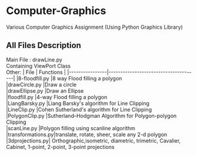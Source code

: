 # Computer-Graphics
Various Computer Graphics Assignment
  (Using Python Graphics Library)

## All Files Description

Main File :
drawLine.py <br />
   Containing ViewPort Class <br />
Other: 
| File  | Functions   |
|----------------|--------------------------------------|
|8-floodfill.py  |8 way Flood filling a polygon <br />
|drawCircle.py   |Draw a circle <br />
|drawEllipse.py  |Draw an Ellipse <br />
|floodfill.py    |4-way Flood filling a polygon <br />
|LiangBarsky.py  |Liang Barsky's algorithm for Line Clipping <br />
|LineClip.py     |Cohen Sutherland's algorithm for Line Clipping <br />
|PolygonClip.py  |Sutherland–Hodgman Algorithm for Polygon-polygon Clipping <br />
|scanLine.py     |Polygon filling using scanline algorithm <br />
|transformations.py|translate, rotate, sheer, scale any 2-d polygon <br />
|3dprojections.py| Orthographic,isometric, diametric, trimetric, Cavalier, Cabinet, 1-point, 2-point, 3-point projections
